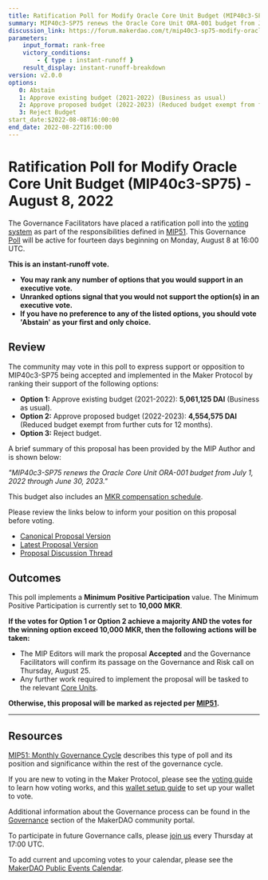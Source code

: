 ```yaml
---
title: Ratification Poll for Modify Oracle Core Unit Budget (MIP40c3-SP75) - August 8, 2022 
summary: MIP40c3-SP75 renews the Oracle Core Unit ORA-001 budget from July 1, 2022 through June 30, 2023.
discussion_link: https://forum.makerdao.com/t/mip40c3-sp75-modify-oracles-core-unit-budget-ora-001/16397
parameters:
    input_format: rank-free
    victory_conditions:
        - { type : instant-runoff }
    result_display: instant-runoff-breakdown
version: v2.0.0
options:
   0: Abstain
   1: Approve existing budget (2021-2022) (Business as usual)
   2: Approve proposed budget (2022-2023) (Reduced budget exempt from further cuts for 12 months)
   3: Reject Budget
start_date:$2022-08-08T16:00:00
end_date: 2022-08-22T16:00:00
---
```

# Ratification Poll for Modify Oracle Core Unit Budget (MIP40c3-SP75) - August 8, 2022

The Governance Facilitators have placed a ratification poll into the [voting system](https://vote.makerdao.com/polling) as part of the responsibilities defined in [MIP51](https://mips.makerdao.com/mips/details/MIP51). This Governance [Poll](https://community-development.makerdao.com/en/learn/governance/on-chain-gov) will be active for fourteen days beginning on Monday, August 8 at 16:00 UTC.

**This is an instant-runoff vote.** 
- **You may rank any number of options that you would support in an executive vote.** 
- **Unranked options signal that you would not support the option(s) in an executive vote.**
- **If you have no preference to any of the listed options, you should vote 'Abstain' as your first and only choice.**

## Review

The community may vote in this poll to express support or opposition to MIP40c3-SP75 being accepted and implemented in the Maker Protocol by ranking their support of the following options:

* **Option 1:** Approve existing budget (2021-2022): **5,061,125 DAI** (Business as usual).
* **Option 2:** Approve proposed budget (2022-2023): **4,554,575 DAI** (Reduced budget exempt from further cuts for 12 months).
* **Option 3:** Reject budget.

A brief summary of this proposal has been provided by the MIP Author and is shown below:

*"MIP40c3-SP75 renews the Oracle Core Unit ORA-001 budget from July 1, 2022 through June 30, 2023."*

This budget also includes an [MKR compensation schedule](https://github.com/makerdao/mips/blob/317edeae2da5667876f21bdf4d23c04222754819/MIP40/MIP40c3-Subproposals/MIP40c3-SP75.md#mkr-vesting).

Please review the links below to inform your position on this proposal before voting.
* [Canonical Proposal Version](https://github.com/makerdao/mips/blob/317edeae2da5667876f21bdf4d23c04222754819/MIP40/MIP40c3-Subproposals/MIP40c3-SP75.md)
* [Latest Proposal Version](https://mips.makerdao.com/mips/details/MIP40c3SP75)
* [Proposal Discussion Thread](https://forum.makerdao.com/t/mip40c3-sp75-modify-oracles-core-unit-budget-ora-001/16397)

## Outcomes

This poll implements a **Minimum Positive Participation** value. The Minimum Positive Participation is currently set to **10,000 MKR**.

**If the votes for Option 1 or Option 2 achieve a majority AND the votes for the winning option exceed 10,000 MKR, then the following actions will be taken:**
* The MIP Editors will mark the proposal **Accepted** and the Governance Facilitators will confirm its passage on the Governance and Risk call on Thursday, August 25. 
* Any further work required to implement the proposal will be tasked to the relevant [Core Units](https://mips.makerdao.com/mips/details/MIP38#mip38c2-core-unit-state).

**Otherwise, this proposal will be marked as rejected per [MIP51](https://mips.makerdao.com/mips/details/MIP51#mip51c2-ratification-poll).**

---

## Resources

[MIP51: Monthly Governance Cycle](https://mips.makerdao.com/mips/details/MIP51) describes this type of poll and its position and significance within the rest of the governance cycle.

If you are new to voting in the Maker Protocol, please see the [voting guide](https://community-development.makerdao.com/en/learn/governance/how-voting-works/) to learn how voting works, and this [wallet setup guide](https://community-development.makerdao.com/en/learn/governance/voting-setup/) to set up your wallet to vote.

Additional information about the Governance process can be found in the [Governance](https://community-development.makerdao.com/en/learn/governance) section of the MakerDAO community portal.

To participate in future Governance calls, please [join us](https://github.com/makerdao/community/tree/master/governance/governance-and-risk-meetings) every Thursday at 17:00 UTC.

To add current and upcoming votes to your calendar, please see the [MakerDAO Public Events Calendar](https://calendar.google.com/calendar/embed?src=makerdao.com_3efhm2ghipksegl009ktniomdk%40group.calendar.google.com&ctz=UTC&mode=week&showCalendars=0&showPrint=0).